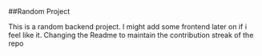 ##Random Project

This is a random backend project. I might add some frontend later on if i feel like it.
Changing the Readme to maintain the contribution streak of the repo
